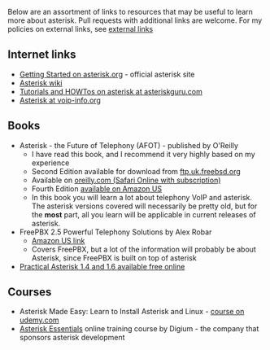 Below are an assortment of links to resources that may be useful to learn more about asterisk.
Pull requests with additional links are welcome. For my policies on external links, see [external links](/docs/external_links.md)

## Internet links
- [Getting Started on asterisk.org](https://www.asterisk.org/get-started) - official asterisk site
- [Asterisk wiki](https://wiki.asterisk.org/wiki/display/AST/Getting+Started)
- [Tutorials and HOWTos on asterisk at asteriskguru.com](https://www.asteriskguru.com/)
- [Asterisk at voip-info.org](https://www.voip-info.org/asterisk/)

## Books
- Asterisk - the Future of Telephony (AFOT) - published by O'Reilly
    - I have read this book, and I recommend it very highly based on my experience
    - Second Edition available for download from [ftp.uk.freebsd.org](http://ftp.uk.freebsd.org/pub/OpenBSD/distfiles/9780596510480.pdf)
    - Available on [oreilly.com (Safari Online with subscription)](http://shop.oreilly.com/product/9780596510480.do)
    - Fourth Edition [available on Amazon US](https://www.amazon.com/Asterisk-Definitive-Guide-Future-Telephony/dp/1449332420)
    - In this book you will learn a lot about telephony VoIP and asterisk. The asterisk versions covered will necessarily be pretty old, but for the **most** part, all you learn will be applicable in current releases of asterisk.
- FreePBX 2.5 Powerful Telephony Solutions by Alex Robar
    - [Amazon US link](https://www.amazon.com/FreePBX-2-5-Powerful-Telephony-Solutions/dp/1847194729)
    - Covers FreePBX, but a lot of the information will probably be about Asterisk, since FreePBX is built on top of asterisk
- [Practical Asterisk 1.4 and 1.6 available free online](http://the-asterisk-book.com/1.6/)

## Courses
- Asterisk Made Easy: Learn to Install Asterisk and Linux - [course on udemy.com](https://www.udemy.com/how-to-install-asterisk-on-centos-linux-video/)
- [Asterisk Essentials](https://www.digium.com/training/asterisk/essentials) online training course by Digium - the company that sponsors asterisk development

